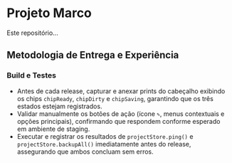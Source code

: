 # Projeto Marco

Este repositório...

## Metodologia de Entrega e Experiência

### Build e Testes
- Antes de cada release, capturar e anexar prints do cabeçalho exibindo os chips `chipReady`, `chipDirty` e `chipSaving`, garantindo que os três estados estejam registrados.
- Validar manualmente os botões de ação (ícone `✎`, menus contextuais e opções principais), confirmando que respondem conforme esperado em ambiente de staging.
- Executar e registrar os resultados de `projectStore.ping()` e `projectStore.backupAll()` imediatamente antes do release, assegurando que ambos concluam sem erros.

